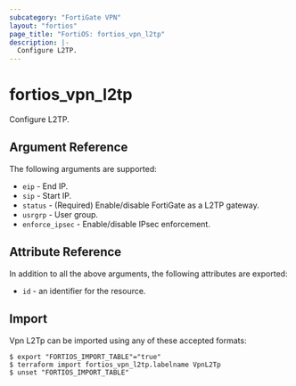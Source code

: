 ```yaml
---
subcategory: "FortiGate VPN"
layout: "fortios"
page_title: "FortiOS: fortios_vpn_l2tp"
description: |-
  Configure L2TP.
---
```


# fortios_vpn_l2tp
Configure L2TP.

## Argument Reference


The following arguments are supported:

* `eip` - End IP.
* `sip` - Start IP.
* `status` - (Required) Enable/disable FortiGate as a L2TP gateway.
* `usrgrp` - User group.
* `enforce_ipsec` - Enable/disable IPsec enforcement.


## Attribute Reference

In addition to all the above arguments, the following attributes are exported:
* `id` - an identifier for the resource.

## Import

Vpn L2Tp can be imported using any of these accepted formats:
```
$ export "FORTIOS_IMPORT_TABLE"="true"
$ terraform import fortios_vpn_l2tp.labelname VpnL2Tp
$ unset "FORTIOS_IMPORT_TABLE"
```

